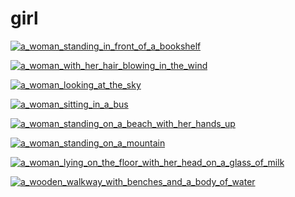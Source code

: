 # girl

<a href="a_woman_standing_in_front_of_a_bookshelf.jpg"><img alt="a_woman_standing_in_front_of_a_bookshelf" src="a_woman_standing_in_front_of_a_bookshelf.jpg"></a>

<a href="a_woman_with_her_hair_blowing_in_the_wind.jpg"><img alt="a_woman_with_her_hair_blowing_in_the_wind" src="a_woman_with_her_hair_blowing_in_the_wind.jpg"></a>

<a href="a_woman_looking_at_the_sky.jpg"><img alt="a_woman_looking_at_the_sky" src="a_woman_looking_at_the_sky.jpg"></a>

<a href="a_woman_sitting_in_a_bus.jpg"><img alt="a_woman_sitting_in_a_bus" src="a_woman_sitting_in_a_bus.jpg"></a>

<a href="a_woman_standing_on_a_beach_with_her_hands_up.jpg"><img alt="a_woman_standing_on_a_beach_with_her_hands_up" src="a_woman_standing_on_a_beach_with_her_hands_up.jpg"></a>

<a href="a_woman_standing_on_a_mountain.jpg"><img alt="a_woman_standing_on_a_mountain" src="a_woman_standing_on_a_mountain.jpg"></a>

<a href="a_woman_lying_on_the_floor_with_her_head_on_a_glass_of_milk.jpg"><img alt="a_woman_lying_on_the_floor_with_her_head_on_a_glass_of_milk" src="a_woman_lying_on_the_floor_with_her_head_on_a_glass_of_milk.jpg"></a>

<a href="a_wooden_walkway_with_benches_and_a_body_of_water.jpg"><img alt="a_wooden_walkway_with_benches_and_a_body_of_water" src="a_wooden_walkway_with_benches_and_a_body_of_water.jpg"></a>

